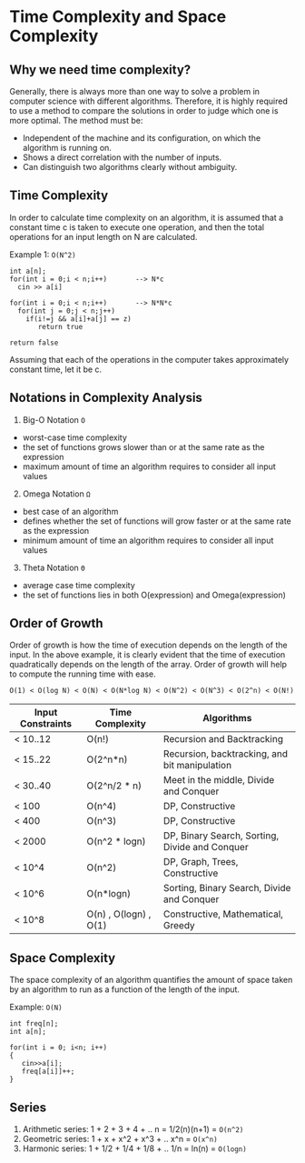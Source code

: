 # Time Complexity and Space Complexity


## Why we need time complexity?
Generally, there is always more than one way to solve a problem in computer science with different algorithms. Therefore, it is highly required to use a method to compare the solutions in order to judge which one is more optimal. The method must be:

- Independent of the machine and its configuration, on which the algorithm is running on.
- Shows a direct correlation with the number of inputs.
- Can distinguish two algorithms clearly without ambiguity.


## Time Complexity
In order to calculate time complexity on an algorithm, it is assumed that a constant time c is taken to execute one operation, and then the total operations for an input length on N are calculated.

Example 1: `O(N^2)`
```
int a[n];
for(int i = 0;i < n;i++)       --> N*c 
  cin >> a[i]  

for(int i = 0;i < n;i++)       --> N*N*c
  for(int j = 0;j < n;j++)
    if(i!=j && a[i]+a[j] == z)
       return true

return false
```
Assuming that each of the operations in the computer takes approximately constant time, let it be c. 


## Notations in Complexity Analysis
1. Big-O Notation `O`
- worst-case time complexity
- the set of functions grows slower than or at the same rate as the expression
- maximum amount of time an algorithm requires to consider all input values

2. Omega Notation `Ω`
- best case of an algorithm
- defines whether the set of functions will grow faster or at the same rate as the expression
- minimum amount of time an algorithm requires to consider all input values

3. Theta Notation `Θ`
- average case time complexity
- the set of functions lies in both O(expression) and Omega(expression)


## Order of Growth
Order of growth is how the time of execution depends on the length of the input. In the above example, it is clearly evident that the time of execution quadratically depends on the length of the array. Order of growth will help to compute the running time with ease.

```
O(1) < O(log N) < O(N) < O(N*log N) < O(N^2) < O(N^3) < O(2^n) < O(N!)
```

| Input Constraints      | Time Complexity | Algorithms |
| ----------- | ----------- | ----------- |
| < 10..12      | O(n!)      | Recursion and Backtracking |
| < 15..22   | O(2^n*n)        | Recursion, backtracking, and bit manipulation |
| < 30..40   | O(2^n/2 * n)        | Meet in the middle, Divide and Conquer |
| < 100   | O(n^4)        | DP, Constructive |
| < 400   | O(n^3)        | DP, Constructive |
| < 2000   | O(n^2 * logn)        | DP, Binary Search, Sorting, Divide and Conquer |
| < 10^4   | O(n^2)        | DP, Graph, Trees, Constructive |
| < 10^6   | O(n*logn)        | Sorting, Binary Search, Divide and Conquer |
| < 10^8   | O(n) , O(logn) , O(1)        | Constructive, Mathematical, Greedy |


## Space Complexity
The space complexity of an algorithm quantifies the amount of space taken by an algorithm to run as a function of the length of the input. 

Example: `O(N)`
```
int freq[n];
int a[n];

for(int i = 0; i<n; i++)
{
   cin>>a[i];
   freq[a[i]]++;
} 
```


## Series
1. Arithmetic series: 1 + 2 + 3 + 4 + .. n = 1/2(n)(n+1) = `O(n^2)`
2. Geometric series: 1 + x + x^2 + x^3 + .. x^n  = `O(x^n)`
3. Harmonic series: 1 + 1/2 + 1/4 + 1/8 + .. 1/n = ln(n) = `O(logn)`